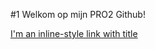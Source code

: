 #1 Welkom op mijn PRO2 Github!

[I'm an inline-style link with title](https://github.com/ruvu007 "Mijn Github mainpage")
